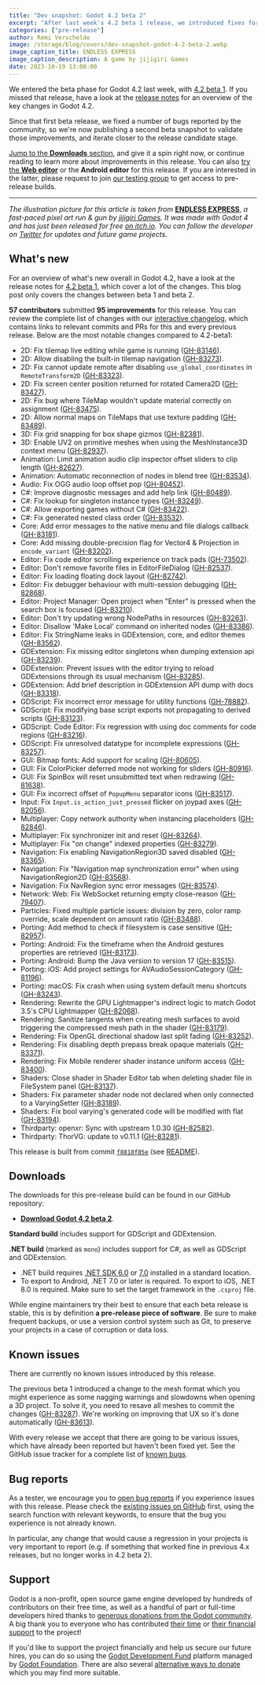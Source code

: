 ```yaml
---
title: "Dev snapshot: Godot 4.2 beta 2"
excerpt: "After last week's 4.2 beta 1 release, we introduced fixes for a number of bugs reported by the community, which are now ready to test in beta 2."
categories: ["pre-release"]
author: Rémi Verschelde
image: /storage/blog/covers/dev-snapshot-godot-4-2-beta-2.webp
image_caption_title: ENDLESS EXPRESS
image_caption_description: A game by jijigiri Games
date: 2023-10-19 13:00:00
---
```


We entered the beta phase for Godot 4.2 last week, with [4.2 beta 1](/article/dev-snapshot-godot-4-2-beta-1/). If you missed that release, have a look at the [release notes](/article/dev-snapshot-godot-4-2-beta-1/) for an overview of the key changes in Godot 4.2.

Since that first beta release, we fixed a number of bugs reported by the community, so we're now publishing a second beta snapshot to validate those improvements, and iterate closer to the release candidate stage.

[Jump to the **Downloads** section](#downloads), and give it a spin right now, or continue reading to learn more about improvements in this release. You can also [try the **Web editor**](https://editor.godotengine.org/releases/4.2.beta2/) or the **Android editor** for this release. If you are interested in the latter, please request to join [our testing group](https://groups.google.com/g/godot-testers) to get access to pre-release builds.

-----

*The illustration picture for this article is taken from* [**ENDLESS EXPRESS**](https://jijigri.itch.io/endless-express), *a fast-paced pixel art run & gun by [jijigiri Games](https://twitter.com/jijigriGames). It was made with Godot 4 and has just been released for free [on itch.io](https://jijigri.itch.io/endless-express). You can follow the developer on [Twitter](https://twitter.com/jijigriGames) for updates and future game projects.*

## What's new

For an overview of what's new overall in Godot 4.2, have a look at the release notes for [4.2 beta 1](/article/dev-snapshot-godot-4-2-beta-1/), which cover a lot of the changes. This blog post only covers the changes between beta 1 and beta 2.

**57 contributors** submitted **95 improvements** for this release. You can review the complete list of changes with our [interactive changelog](https://godotengine.github.io/godot-interactive-changelog/#4.2-beta2), which contains links to relevant commits and PRs for this and every previous release. Below are the most notable changes compared to 4.2-beta1:

- 2D: Fix tilemap live editing while game is running ([GH-83146](https://github.com/godotengine/godot/pull/83146)).
- 2D: Allow disabling the built-in tilemap navigation ([GH-83273](https://github.com/godotengine/godot/pull/83273)).
- 2D: Fix cannot update remote after disabling `use_global_coordinates` in `RemoteTransform2D` ([GH-83323](https://github.com/godotengine/godot/pull/83323)).
- 2D: Fix screen center position returned for rotated Camera2D ([GH-83427](https://github.com/godotengine/godot/pull/83427)).
- 2D: Fix bug where TileMap wouldn't update material correctly on assignment ([GH-83475](https://github.com/godotengine/godot/pull/83475)).
- 2D: Allow normal maps on TileMaps that use texture padding ([GH-83489](https://github.com/godotengine/godot/pull/83489)).
- 3D: Fix grid snapping for box shape gizmos ([GH-82381](https://github.com/godotengine/godot/pull/82381)).
- 3D: Enable UV2 on primitive meshes when using the MeshInstance3D context menu ([GH-82937](https://github.com/godotengine/godot/pull/82937)).
- Animation: Limit animation audio clip inspector offset sliders to clip length ([GH-82627](https://github.com/godotengine/godot/pull/82627)).
- Animation: Automatic reconnection of nodes in blend tree ([GH-83534](https://github.com/godotengine/godot/pull/83534)).
- Audio: Fix OGG audio loop offset pop ([GH-80452](https://github.com/godotengine/godot/pull/80452)).
- C#: Improve diagnostic messages and add help link ([GH-80489](https://github.com/godotengine/godot/pull/80489)).
- C#: Fix lookup for singleton instance types ([GH-83249](https://github.com/godotengine/godot/pull/83249)).
- C#: Allow exporting games without C# ([GH-83422](https://github.com/godotengine/godot/pull/83422)).
- C#: Fix generated nested class order ([GH-83532](https://github.com/godotengine/godot/pull/83532)).
- Core: Add error messages to the native menu and file dialogs callback ([GH-83181](https://github.com/godotengine/godot/pull/83181)).
- Core: Add missing double-precision flag for Vector4 & Projection in `encode_variant` ([GH-83202](https://github.com/godotengine/godot/pull/83202)).
- Editor: Fix code editor scrolling experience on track pads ([GH-73502](https://github.com/godotengine/godot/pull/73502)).
- Editor: Don't remove favorite files in EditorFileDialog ([GH-82537](https://github.com/godotengine/godot/pull/82537)).
- Editor: Fix loading floating dock layout ([GH-82742](https://github.com/godotengine/godot/pull/82742)).
- Editor: Fix debugger behaviour with multi-session debugging ([GH-82868](https://github.com/godotengine/godot/pull/82868)).
- Editor: Project Manager: Open project when "Enter" is pressed when the search box is focused ([GH-83210](https://github.com/godotengine/godot/pull/83210)).
- Editor: Don't try updating wrong NodePaths in resources ([GH-83263](https://github.com/godotengine/godot/pull/83263)).
- Editor: Disallow 'Make Local' command on inherited nodes ([GH-83386](https://github.com/godotengine/godot/pull/83386)).
- Editor: Fix StringName leaks in GDExtension, core, and editor themes ([GH-83562](https://github.com/godotengine/godot/pull/83562)).
- GDExtension: Fix missing editor singletons when dumping extension api ([GH-83239](https://github.com/godotengine/godot/pull/83239)).
- GDExtension: Prevent issues with the editor trying to reload GDExtensions through its usual mechanism ([GH-83285](https://github.com/godotengine/godot/pull/83285)).
- GDExtension: Add brief description in GDExtension API dump with docs ([GH-83318](https://github.com/godotengine/godot/pull/83318)).
- GDScript: Fix incorrect error message for utility functions ([GH-78882](https://github.com/godotengine/godot/pull/78882)).
- GDScript: Fix modifying base script exports not propagating to derived scripts ([GH-83123](https://github.com/godotengine/godot/pull/83123)).
- GDScript: Code Editor: Fix regression with using doc comments for code regions ([GH-83216](https://github.com/godotengine/godot/pull/83216)).
- GDScript: Fix unresolved datatype for incomplete expressions ([GH-83257](https://github.com/godotengine/godot/pull/83257)).
- GUI: Bitmap fonts: Add support for scaling ([GH-80605](https://github.com/godotengine/godot/pull/80605)).
- GUI: Fix ColorPicker deferred mode not working for sliders ([GH-80916](https://github.com/godotengine/godot/pull/80916)).
- GUI: Fix SpinBox will reset unsubmitted text when redrawing ([GH-81638](https://github.com/godotengine/godot/pull/81638)).
- GUI: Fix incorrect offset of `PopupMenu` separator icons ([GH-83517](https://github.com/godotengine/godot/pull/83517)).
- Input: Fix `Input.is_action_just_pressed` flicker on joypad axes ([GH-82056](https://github.com/godotengine/godot/pull/82056)).
- Multiplayer: Copy network authority when instancing placeholders ([GH-82846](https://github.com/godotengine/godot/pull/82846)).
- Multiplayer: Fix synchronizer init and reset ([GH-83264](https://github.com/godotengine/godot/pull/83264)).
- Multiplayer: Fix "on change" indexed properties ([GH-83279](https://github.com/godotengine/godot/pull/83279)).
- Navigation: Fix enabling NavigationRegion3D saved disabled ([GH-83365](https://github.com/godotengine/godot/pull/83365)).
- Navigation: Fix "Navigation map synchronization error" when using NavigationRegion2D ([GH-83568](https://github.com/godotengine/godot/pull/83568)).
- Navigation: Fix NavRegion sync error messages ([GH-83574](https://github.com/godotengine/godot/pull/83574)).
- Network: Web: Fix WebSocket returning empty close-reason ([GH-79407](https://github.com/godotengine/godot/pull/79407)).
- Particles: Fixed multiple particle issues: division by zero, color ramp override, scale dependent on amount ratio ([GH-83488](https://github.com/godotengine/godot/pull/83488)).
- Porting: Add method to check if filesystem is case sensitive ([GH-82957](https://github.com/godotengine/godot/pull/82957)).
- Porting: Android: Fix the timeframe when the Android gestures properties are retrieved ([GH-83173](https://github.com/godotengine/godot/pull/83173)).
- Porting: Android: Bump the Java version to version 17 ([GH-83515](https://github.com/godotengine/godot/pull/83515)).
- Porting: iOS: Add project settings for AVAudioSessionCategory ([GH-81196](https://github.com/godotengine/godot/pull/81196)).
- Porting: macOS: Fix crash when using system default menu shortcuts ([GH-83243](https://github.com/godotengine/godot/pull/83243)).
- Rendering: Rewrite the GPU Lightmapper's indirect logic to match Godot 3.5's CPU Lightmapper ([GH-82068](https://github.com/godotengine/godot/pull/82068)).
- Rendering: Sanitize tangents when creating mesh surfaces to avoid triggering the compressed mesh path in the shader ([GH-83179](https://github.com/godotengine/godot/pull/83179)).
- Rendering: Fix OpenGL directional shadow last split fading ([GH-83252](https://github.com/godotengine/godot/pull/83252)).
- Rendering: Fix disabling depth prepass break opaque materials ([GH-83371](https://github.com/godotengine/godot/pull/83371)).
- Rendering: Fix Mobile renderer shader instance uniform access ([GH-83400](https://github.com/godotengine/godot/pull/83400)).
- Shaders: Close shader in Shader Editor tab when deleting shader file in FileSystem panel ([GH-83137](https://github.com/godotengine/godot/pull/83137)).
- Shaders: Fix parameter shader node not declared when only connected to a VaryingSetter ([GH-83189](https://github.com/godotengine/godot/pull/83189)).
- Shaders: Fix bool varying's generated code will be modified with flat ([GH-83194](https://github.com/godotengine/godot/pull/83194)).
- Thirdparty: openxr: Sync with upstream 1.0.30 ([GH-82582](https://github.com/godotengine/godot/pull/82582)).
- Thirdparty: ThorVG: update to v0.11.1 ([GH-83281](https://github.com/godotengine/godot/pull/83281)).

This release is built from commit [`f8818f85e`](https://github.com/godotengine/godot/commit/f8818f85e6c43cdf1277e8ae85eba19ca0a003b0) (see [README](https://github.com/godotengine/godot-builds/releases/download/4.2-beta2/README.txt)).

## Downloads

The downloads for this pre-release build can be found in our GitHub repository:

* [**Download Godot 4.2 beta 2**](https://github.com/godotengine/godot-builds/releases/tag/4.2-beta2).

**Standard build** includes support for GDScript and GDExtension.

**.NET build** (marked as `mono`) includes support for C#, as well as GDScript and GDExtension.
- .NET build requires [.NET SDK 6.0](https://dotnet.microsoft.com/en-us/download/dotnet/6.0) or [7.0](https://dotnet.microsoft.com/en-us/download/dotnet/7.0) installed in a standard location.
- To export to Android, .NET 7.0 or later is required. To export to iOS, .NET 8.0 is required. Make sure to set the target framework in the `.csproj` file.

<div class="card card-warning">
	<p>
	While engine maintainers try their best to ensure that each beta release is stable, this is by definition <strong>a pre-release piece of software</strong>. Be sure to make frequent backups, or use a version control system such as Git, to preserve your projects in a case of corruption or data loss.
	</p>
</div>

## Known issues

There are currently no known issues introduced by this release.

The previous beta 1 introduced a change to the mesh format which you might experience as some nagging warnings and slowdowns when opening a 3D project. To solve it, you need to resave all meshes to commit the changes ([GH-83287](https://github.com/godotengine/godot/issues/83287)). We're working on improving that UX so it's done automatically ([GH-83613](https://github.com/godotengine/godot/pull/83613)).

With every release we accept that there are going to be various issues, which have already been reported but haven't been fixed yet. See the GitHub issue tracker for a complete list of [known bugs](https://github.com/godotengine/godot/issues?q=is%3Aissue+is%3Aopen+label%3Abug+).

## Bug reports

As a tester, we encourage you to [open bug reports](https://github.com/godotengine/godot/issues) if you experience issues with this release. Please check the [existing issues on GitHub](https://github.com/godotengine/godot/issues) first, using the search function with relevant keywords, to ensure that the bug you experience is not already known.

In particular, any change that would cause a regression in your projects is very important to report (e.g. if something that worked fine in previous 4.x releases, but no longer works in 4.2 beta 2).

## Support

Godot is a non-profit, open source game engine developed by hundreds of contributors on their free time, as well as a handful of part or full-time developers hired thanks to [generous donations from the Godot community](https://fund.godotengine.org/). A big thank you to everyone who has contributed [their time](https://github.com/godotengine/godot/blob/master/AUTHORS.md) or [their financial support](https://github.com/godotengine/godot/blob/master/DONORS.md) to the project!

If you'd like to support the project financially and help us secure our future hires, you can do so using the [Godot Development Fund](https://fund.godotengine.org/) platform managed by [Godot Foundation](https://godot.foundation/). There are also several [alternative ways to donate](/donate) which you may find more suitable.

